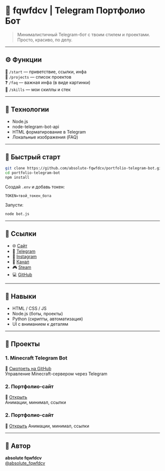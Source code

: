 # 🧠 fqwfdcv | Telegram Портфолио Бот

> Минималистичный Telegram-бот с твоим стилем и проектами. Просто, красиво, по делу.

---

## ⚙️ Функции

📌 `/start` — приветствие, ссылки, инфа  
📁 `/projects` — список проектов  
❓ `/faq` — важная инфа (в виде картинки)  
🧠 `/skills` — мои скиллы и стек

---

## 🧩 Технологии

- Node.js
- node-telegram-bot-api
- HTML форматирование в Telegram
- Локальные изображения (FAQ)

---

## 🚀 Быстрый старт

```bash
git clone https://github.com/absolute-fqwfdcv/portfolio-telegram-bot.git
cd portfolio-telegram-bot
npm install
```

Создай `.env` и добавь токен:

```
TOKEN=твой_токен_бота
```

Запусти:

```bash
node bot.js
```

---

## 🔗 Ссылки

- 🌐 [Сайт](https://fqwfdcv.github.io/fqwfdcv/)
- 💬 [Telegram](https://t.me/absolute_fqwfdcv)
- 📸 [Instagram](https://instagram.com/fqwfdcv)
- 💎 [Канал](https://t.me/logovo_ilyshi)
- 🎮 [Steam](https://steamcommunity.com/id/fqwfdcv/)
- 💻 [GitHub](https://github.com/fqwfdcv)

---

## 🧠 Навыки

- HTML / CSS / JS  
- Node.js (боты, проекты)  
- Python (скрипты, автоматизация)  
- UI с вниманием к деталям

---

## 📂 Проекты

### 1. Minecraft Telegram Bot  
🔗 [Смотреть на GitHub](https://github.com/absolute-fqwfdcv/minecraft-telegram-bot)  
Управление Minecraft-сервером через Telegram

### 2. Портфолио-сайт  
🔗 [Открыть](https://fqwfdcv.github.io/fqwfdcv/)  
Анимации, минимал, ссылки

### 2. Портфолио-сайт  
🔗 [Открыть]([https://fqwfdcv.github.io/fqwfdcv/](https://github.com/fqwfdcv/absolute-fqwfdcv-portfolio-bot/tree/main))  
Анимации, минимал, ссылки

---

## 📌 Автор

**absolute fqwfdcv**  
[@absolute_fqwfdcv](https://t.me/absolute_fqwfdcv)
